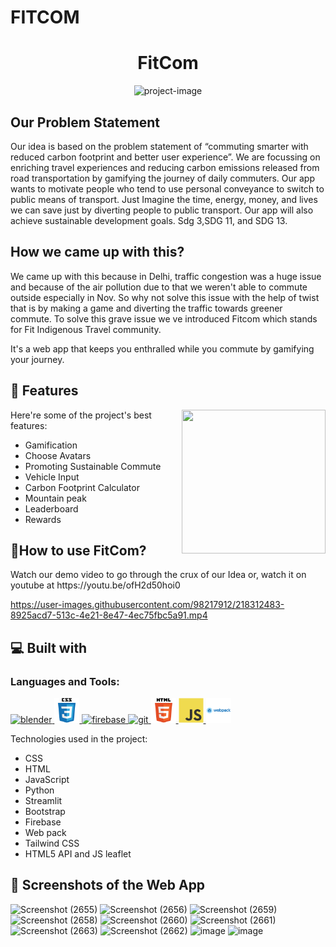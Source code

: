 # FITCOM

<h1 align="center" id="title">FitCom</h1>

<p align="center"><img src="https://socialify.git.ci/rishsans/FitCom-LeanInHacks/image?description=1&descriptionEditable=Travel%20smarter%20with%20reduced%20carbon%20footprint%20with%20Team%20Interstell%20-her%0A%0A%0A%0A%20Say%20Yes%20to%20Clean%20Skies%2C%20No%20to%20Polluted%20Lies.&font=Inter&logo=https%3A%2F%2Fi0.wp.com%2Fifapa.net%2Fwp-content%2Fuploads%2F2019%2F10%2Fsdgwheel1.jpg%3Ffit%3D535%252C534%26ssl%3D1&name=1&pattern=Solid&theme=Dark" alt="project-image"></p>


<h2> Our Problem Statement </h2>
<p id="description">
 Our idea is based on the problem statement of “commuting smarter with reduced carbon footprint and better user experience”. We are focussing on enriching travel experiences and reducing carbon emissions released from road transportation by gamifying the journey of daily commuters. Our app wants to motivate people who tend to use personal conveyance to switch to public means of transport. Just Imagine the time, energy, money, and lives we can save just by diverting people to public transport. Our app will also achieve sustainable development goals.
Sdg 3,SDG 11, and SDG 13.
</p>

<h2> How we came up with this? </h2>
<p id="description">
We came up with this because in Delhi, traffic congestion was a huge issue and because of the air pollution due to that we weren't able to commute outside especially in Nov. So why not solve this issue with the help of twist that is by making a game and diverting the traffic towards greener commute.
To solve this grave issue we ve introduced Fitcom which stands for Fit Indigenous Travel community.

It's a  web app that keeps you enthralled while you commute by gamifying your journey.

</p> 
  
<h2>🧐 Features</h2>
<img align="right" width="230" height="230" src="https://www.linkpicture.com/q/logo_560.png">


Here're some of the project's best features:

*  Gamification
*  Choose Avatars
*  Promoting Sustainable Commute
*  Vehicle Input
*  Carbon Footprint Calculator
*  Mountain peak
*  Leaderboard
*  Rewards

  
 <h2>🚀How to use FitCom? </h2>
 
<p id="description">Watch our demo video to go through the crux of our Idea or, watch it on youtube at https://youtu.be/ofH2d50hoi0</p>

https://user-images.githubusercontent.com/98217912/218312483-8925acd7-513c-4e21-8e47-4ec75fbc5a91.mp4

 
<h2>💻 Built with</h2>
<h3 align="left">Languages and Tools:</h3>
<p align="left"> 
 <a href="https://angular.io" target="_blank" rel="noreferrer"><a href="https://www.blender.org/" target="_blank" rel="noreferrer"> <img src="https://download.blender.org/branding/community/blender_community_badge_white.svg" alt="blender" width="40" height="40"/> </a>   <a href="https://www.w3schools.com/css/" target="_blank" rel="noreferrer"> <img src="https://raw.githubusercontent.com/devicons/devicon/master/icons/css3/css3-original-wordmark.svg" alt="css3" width="40" height="40"/> </a>   <a href="https://firebase.google.com/" target="_blank" rel="noreferrer"> <img src="https://www.vectorlogo.zone/logos/firebase/firebase-icon.svg" alt="firebase" width="40" height="40"/> </a> <a href="https://git-scm.com/" target="_blank" rel="noreferrer"> <img src="https://www.vectorlogo.zone/logos/git-scm/git-scm-icon.svg" alt="git" width="40" height="40"/> </a> <a href="https://www.w3.org/html/" target="_blank" rel="noreferrer"> <img src="https://raw.githubusercontent.com/devicons/devicon/master/icons/html5/html5-original-wordmark.svg" alt="html5" width="40" height="40"/> </a> <a href="https://developer.mozilla.org/en-US/docs/Web/JavaScript" target="_blank" rel="noreferrer"> <img src="https://raw.githubusercontent.com/devicons/devicon/master/icons/javascript/javascript-original.svg" alt="javascript" width="40" height="40"/> </a> <a href="https://webpack.js.org" target="_blank" rel="noreferrer"> <img src="https://raw.githubusercontent.com/devicons/devicon/d00d0969292a6569d45b06d3f350f463a0107b0d/icons/webpack/webpack-original-wordmark.svg" alt="webpack" width="40" height="40"/> </a> </p>


Technologies used in the project:

*   CSS
*   HTML
*   JavaScript
*   Python
*   Streamlit
*   Bootstrap
*   Firebase
*   Web pack
*   Tailwind CSS
*   HTML5 API and JS leaflet

 
<h2>📲 Screenshots of the Web App</h2>

![Screenshot (2655)](https://user-images.githubusercontent.com/97434896/222970912-459c1051-9538-4de2-b94c-feff38f1e908.png)
![Screenshot (2656)](https://user-images.githubusercontent.com/97434896/222970924-72054abc-a33a-49b2-a919-e80e3e42c282.png)
![Screenshot (2659)](https://user-images.githubusercontent.com/97434896/222970934-d25e036f-d011-435d-92fe-c0fda83c8f7e.png)
![Screenshot (2658)](https://user-images.githubusercontent.com/97434896/222970946-3888f6cb-1e2c-4ee3-a689-86c8e55d95b5.png)
![Screenshot (2660)](https://user-images.githubusercontent.com/97434896/222970950-7eba5065-14fe-4531-9dd5-9348fcad3176.png)
![Screenshot (2661)](https://user-images.githubusercontent.com/97434896/222970959-cd269f7a-c8c2-432e-9054-22c61f4083be.png)
![Screenshot (2663)](https://user-images.githubusercontent.com/97434896/222970974-766c357c-a66e-47c7-87fd-19514bf17c07.png)
![Screenshot (2662)](https://user-images.githubusercontent.com/97434896/222970985-8daa5094-5cfb-4f4d-868f-c5f8a9bc7053.png)
![image](https://github.com/harshita-bfly/FitCom/assets/100403649/997fa5df-ed46-455f-9737-e2102eefce11)
![image](https://github.com/harshita-bfly/FitCom/assets/100403649/616e3e44-cc9d-40b1-bec2-2d7f7d8fc400)


<!--<h3>📫 How to reach us? 

* fitcom021@gmail.com </h3>-->


